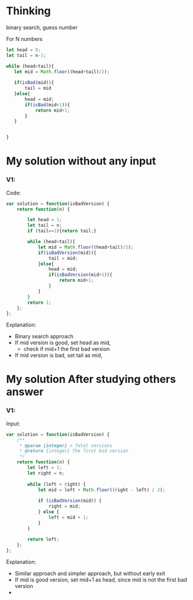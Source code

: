 # Thinking
binary search, guess number

For N numbers

~~~js
let head = 0;
let tail = n-1;

while (head<tail){
   let mid = Math.floor((head+tail)/2);
   
   if(isBad(mid)){
       tail = mid
   }else{
       head = mid;
       if(isBad(mid+1)){
           return mid+1;
       }
   }


}
~~~

# My solution without any input

### V1:
Code:
```js 
var solution = function(isBadVersion) {
    return function(n) {

        let head = 1;
        let tail = n;
        if (tail==1){return tail;}

        while (head<tail){
            let mid = Math.floor((head+tail)/2);
            if(isBadVersion(mid)){
                tail = mid;
            }else{
                head = mid;
                if(isBadVersion(mid+1)){
                    return mid+1;
                }
            }
        }
        return 1;
    };
};
```
Explanation:
- Binary search approach
- If mid version is good, set head as mid,
	- check if mid+1 the first bad version
- If mid version is bad, set tail as mid,

# My solution After studying others answer

### V1: 
Input:
```js
var solution = function(isBadVersion) {
    /**
     * @param {integer} n Total versions
     * @return {integer} The first bad version
     */
    return function(n) {
        let left = 1;
        let right = n;
        
        while (left < right) {
            let mid = left + Math.floor((right - left) / 2);
            
            if (isBadVersion(mid)) {
                right = mid;
            } else {
                left = mid + 1;
            }
        }
        
        return left;
    };
};
```

Explanation:
- Similar approach and simpler approach, but without early exit
- If mid is good version, set mid+1 as head, since mid is not the first bad version
- 